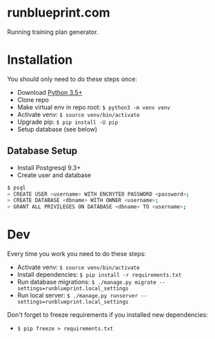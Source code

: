# runblueprint.com

Running training plan generator.

# Installation

You should only need to do these steps once:

* Download [Python 3.5+](https://www.python.org/downloads/)
* Clone repo
* Make virtual env in repo root: `$ python3 -m venv venv`
* Activate venv: `$ source venv/bin/activate`
* Upgrade pip: `$ pip install -U pip`
* Setup database (see below)

## Database Setup

* Install Postgresql 9.3+
* Create user and database

```bash
$ psql
> CREATE USER <username> WITH ENCRYTED PASSWORD <password>;
> CREATE DATABASE <dbname> WITH OWNER <username>;
> GRANT ALL PRIVILEGES ON DATABASE <dbname> TO <username>;
```

# Dev

Every time you work you need to do these steps:

* Activate venv: `$ source venv/bin/activate`
* Install dependencies: `$ pip install -r requirements.txt`
* Run database migrations: `$ ./manage.py migrate --settings=runblueprint.local_settings`
* Run local server: `$ ./manage.py runserver --settings=runblueprint.local_settings`

Don't forget to freeze requirements if you installed new dependencies:

* `$ pip freeze > requirements.txt`

